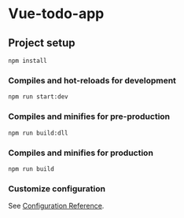 # Vue-todo-app

## Project setup
```
npm install
```

### Compiles and hot-reloads for development
```
npm run start:dev
```

### Compiles and minifies for pre-production
```
npm run build:dll
```

### Compiles and minifies for production
```
npm run build
```

### Customize configuration
See [Configuration Reference](https://cli.vuejs.org/config/).
